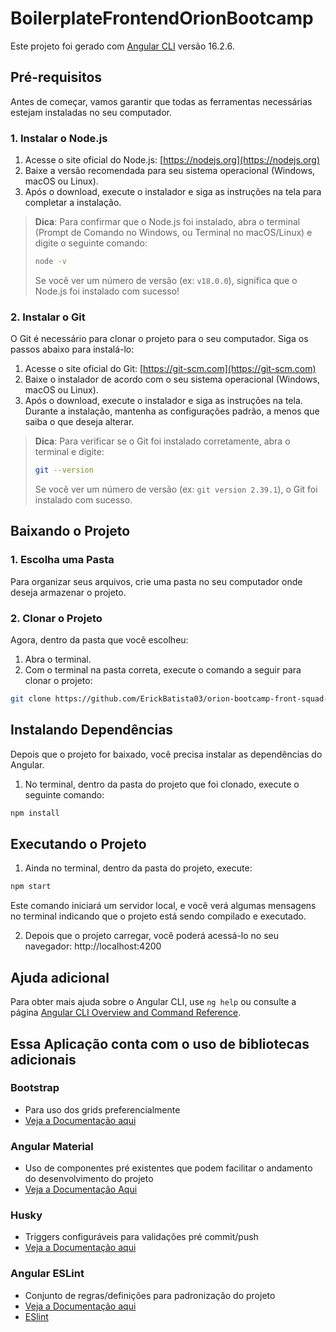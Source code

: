 # BoilerplateFrontendOrionBootcamp

Este projeto foi gerado com [Angular CLI](https://github.com/angular/angular-cli) versão 16.2.6.

## Pré-requisitos

Antes de começar, vamos garantir que todas as ferramentas necessárias estejam instaladas no seu computador.

### 1. **Instalar o Node.js**

1. Acesse o site oficial do Node.js: [https://nodejs.org](https://nodejs.org)
2. Baixe a versão recomendada para seu sistema operacional (Windows, macOS ou Linux).
3. Após o download, execute o instalador e siga as instruções na tela para completar a instalação.

> **Dica**: Para confirmar que o Node.js foi instalado, abra o terminal (Prompt de Comando no Windows, ou Terminal no macOS/Linux) e digite o seguinte comando:
>
> ```bash
> node -v
> ```
> Se você ver um número de versão (ex: `v18.0.0`), significa que o Node.js foi instalado com sucesso!

### 2. **Instalar o Git**

O Git é necessário para clonar o projeto para o seu computador. Siga os passos abaixo para instalá-lo:

1. Acesse o site oficial do Git: [https://git-scm.com](https://git-scm.com)
2. Baixe o instalador de acordo com o seu sistema operacional (Windows, macOS ou Linux).
3. Após o download, execute o instalador e siga as instruções na tela. Durante a instalação, mantenha as configurações padrão, a menos que saiba o que deseja alterar.

> **Dica**: Para verificar se o Git foi instalado corretamente, abra o terminal e digite:
>
> ```bash
> git --version
> ```
> Se você ver um número de versão (ex: `git version 2.39.1`), o Git foi instalado com sucesso.

## Baixando o Projeto

### 1. **Escolha uma Pasta**

Para organizar seus arquivos, crie uma pasta no seu computador onde deseja armazenar o projeto.

### 2. **Clonar o Projeto**

Agora, dentro da pasta que você escolheu:

1. Abra o terminal.
2. Com o terminal na pasta correta, execute o comando a seguir para clonar o projeto:

```bash
git clone https://github.com/ErickBatista03/orion-bootcamp-front-squad-2.git
```

## Instalando Dependências

Depois que o projeto for baixado, você precisa instalar as dependências do Angular.

1. No terminal, dentro da pasta do projeto que foi clonado, execute o seguinte comando:

```bash
npm install
```

## Executando o Projeto

1. Ainda no terminal, dentro da pasta do projeto, execute:

```bash
npm start
```

Este comando iniciará um servidor local, e você verá algumas mensagens no terminal indicando que o projeto está sendo compilado e executado.

2. Depois que o projeto carregar, você poderá acessá-lo no seu navegador:
http://localhost:4200

## Ajuda adicional

Para obter mais ajuda sobre o Angular CLI, use `ng help` ou consulte a página [Angular CLI Overview and Command Reference](https://angular.io/cli).

## Essa Aplicação conta com o uso de bibliotecas adicionais

### Bootstrap

- Para uso dos grids preferencialmente
- [Veja a Documentação aqui](https://getbootstrap.com/docs/5.2/getting-started/introduction/)

### Angular Material

- Uso de componentes pré existentes que podem facilitar o andamento do desenvolvimento do projeto
- [Veja a Documentação Aqui](https://material.angular.io/components/categories)

### Husky

- Triggers configuráveis para validações pré commit/push
- [Veja a Documentação aqui](https://typicode.github.io/husky/getting-started.html#getting-started)

### Angular ESLint

- Conjunto de regras/definições para padronização do projeto
- [Veja a Documentação aqui](https://github.com/angular-eslint/angular-eslint#angular-eslint)
- [ESlint](https://github.com/typescript-eslint/typescript-eslint)
